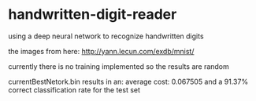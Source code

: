 # handwritten-digit-reader

using a deep neural network to recognize handwritten digits

the images from here: http://yann.lecun.com/exdb/mnist/

currently there is no training implemented so the results are random

currentBestNetork.bin results in an: average cost: 0.067505 and a 91.37% correct classification rate for the test set

